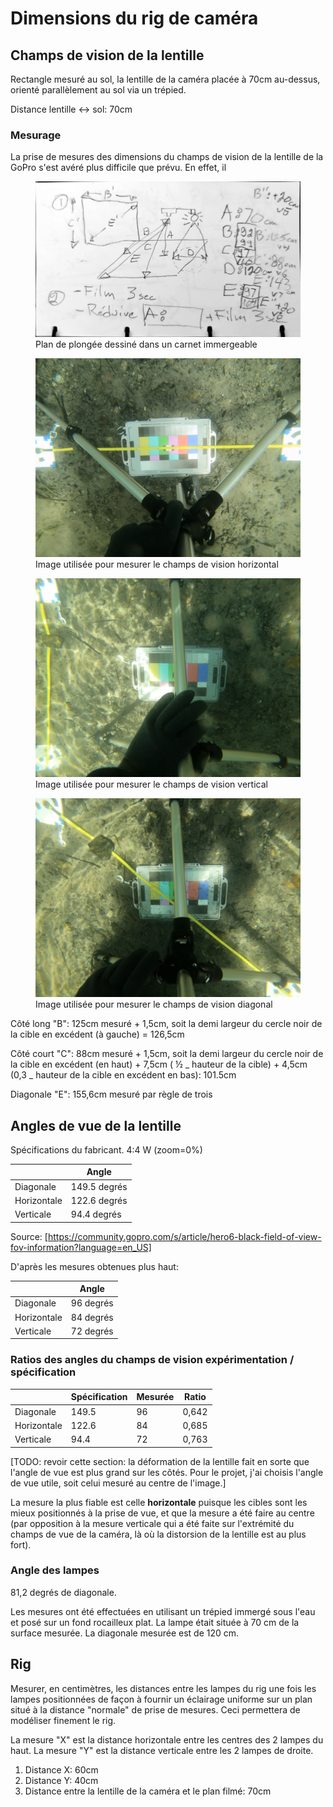# Dimensions du rig de caméra

## Champs de vision de la lentille

Rectangle mesuré au sol, la lentille de la caméra placée à 70cm au-dessus, orienté parallèlement au sol via un trépied.

Distance lentille &lt;-&gt; sol: 70cm

### Mesurage

La prise de mesures des dimensions du champs de vision de la lentille de la GoPro s'est avéré plus difficile que prévu. En effet, il

<figure>
    <img src="./assets/plan-plongee-champs-vision.webp" alt="Plan de plongée dessiné dans un carnet immergeable" width="500" />
    <figcaption>Plan de plongée dessiné dans un carnet immergeable</figcaption>
</figure>

<figure>
    <img src="./assets/mesurage-champ-vision-GoPro-horizontal.webp" alt="Image utilisée pour mesurer le champs de vision horizontal" width="500" />
    <figcaption>Image utilisée pour mesurer le champs de vision horizontal</figcaption>
</figure>

<figure>
    <img src="./assets/mesurage-champ-vision-GoPro-vertical.webp" alt="Image utilisée pour mesurer le champs de vision vertical" width="500" />
    <figcaption>Image utilisée pour mesurer le champs de vision vertical</figcaption>
</figure>

<figure>
    <img src="./assets/mesurage-champ-vision-GoPro-diagonal.webp" alt="Image utilisée pour mesurer le champs de vision diagonal" width="500" />
    <figcaption>Image utilisée pour mesurer le champs de vision diagonal</figcaption>
</figure>

Côté long "B": 125cm mesuré + 1,5cm, soit la demi largeur du cercle noir de la cible en excédent (à gauche) = 126,5cm

Côté court "C": 88cm mesuré + 1,5cm, soit la demi largeur du cercle noir de la cible en excédent (en haut) + 7,5cm ( ½ _ hauteur de la cible) + 4,5cm (0,3 _ hauteur de la cible en excédent en bas): 101.5cm

Diagonale "E": 155,6cm mesuré par règle de trois

## Angles de vue de la lentille

Spécifications du fabricant. 4:4 W (zoom=0%)

|             | Angle         |
| ----------- | ------------- |
| Diagonale   | 149.5 degrés |
| Horizontale | 122.6 degrés |
| Verticale   | 94.4 degrés  |

Source: [https://community.gopro.com/s/article/hero6-black-field-of-view-fov-information?language=en_US]

D'après les mesures obtenues plus haut:

|             | Angle      |
| ----------- | ---------- |
| Diagonale   | 96 degrés |
| Horizontale | 84 degrés |
| Verticale   | 72 degrés |

### Ratios des angles du champs de vision expérimentation / spécification

|             | Spécification | Mesurée | Ratio |
| ----------- | -------------- | -------- | ----- |
| Diagonale   | 149.5          | 96       | 0,642 |
| Horizontale | 122.6          | 84       | 0,685 |
| Verticale   | 94.4           | 72       | 0,763 |

[TODO: revoir cette section: la déformation de la lentille fait en sorte que l'angle de vue est plus grand sur les côtés. Pour le projet, j'ai choisis l'angle de vue utile, soit celui mesuré au centre de l'image.]

La mesure la plus fiable est celle **horizontale** puisque les cibles sont les mieux positionnés à la prise de vue, et que la mesure a été faire au centre (par opposition à la mesure verticale qui a été faite sur l'extrémité du champs de vue de la caméra, là où la distorsion de la lentille est au plus fort).

### Angle des lampes

81,2 degrés de diagonale.

Les mesures ont été effectuées en utilisant un trépied immergé sous l'eau et posé sur un fond rocailleux plat. La lampe était située à 70 cm de la surface mesurée. La diagonale mesurée est de 120 cm.

## Rig

Mesurer, en centimètres, les distances entre les lampes du rig une fois les lampes positionnées de façon à fournir un éclairage uniforme sur un plan situé à la distance "normale" de prise de mesures. Ceci permettera de modéliser finement le rig.

La mesure "X" est la distance horizontale entre les centres des 2 lampes du haut. La mesure "Y" est la distance verticale entre les 2 lampes de droite.

1. Distance X: 60cm
2. Distance Y: 40cm
3. Distance entre la lentille de la caméra et le plan filmé: 70cm
